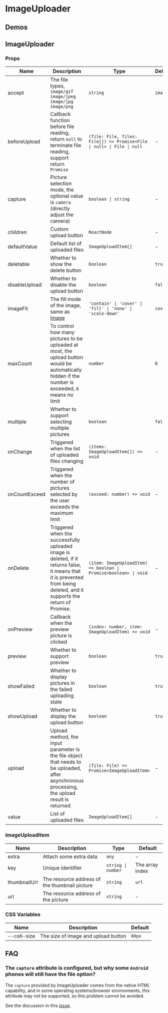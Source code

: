 # ImageUploader <Experimental></Experimental>

## Demos

<code src="./demos/demo1.tsx"></code>

<code src="./demos/demo2.tsx"></code>

## ImageUploader

### Props

| Name          | Description                                                                                                                                                              | Type                                                                   | Default   |
| ------------- | ------------------------------------------------------------------------------------------------------------------------------------------------------------------------ | ---------------------------------------------------------------------- | --------- |
| accept        | The file types, `image/gif` `image/jpeg` `image/jpg` `image/png`                                                                                                         | `string`                                                               | `image/*` |
| beforeUpload  | Callback function before file reading, return `null` to terminate file reading, support return `Promise`                                                                 | `(file: File, files: File[]) => Promise<File \| null> \| File \| null` | -         |
| capture       | Picture selection mode, the optional value is `camera` (directly adjust the camera)                                                                                      | `boolean \| string`                                                    | -         |
| children      | Custom upload button                                                                                                                                                     | `ReactNode`                                                            | -         |
| defaultValue  | Default list of uploaded files                                                                                                                                           | `ImageUploadItem[]`                                                    | -         |
| deletable     | Whether to show the delete button                                                                                                                                        | `boolean`                                                              | `true`    |
| disableUpload | Whether to disable the upload button                                                                                                                                     | `boolean`                                                              | `false`   |
| imageFit      | The fill mode of the image, same as [Image](/components/image#props)                                                                                                     | `'contain' \| 'cover' \| 'fill' \| 'none' \| 'scale-down'`             | `cover`   |
| maxCount      | To control how many pictures to be uploaded at most, the upload button would be automatically hidden if the number is exceeded, `0` means no limit                       | `number`                                                               | `0`       |
| multiple      | Whether to support selecting multiple pictures                                                                                                                           | `boolean`                                                              | `false`   |
| onChange      | Triggered when the list of uploaded files changing                                                                                                                       | `(items: ImageUploadItem[]) => void`                                   | -         |
| onCountExceed | Triggered when the number of pictures selected by the user exceeds the maximum limit                                                                                     | `(exceed: number) => void`                                             | -         |
| onDelete      | Triggered when the successfully uploaded image is deleted, if it returns false, it means that it is prevented from being deleted, and it supports the return of Promise. | `(item: ImageUploadItem) => boolean \| Promise<boolean> \| void`       | -         |
| onPreview     | Callback when the preview picture is clicked                                                                                                                             | `(index: number, item: ImageUploadItem) => void`                       | -         |
| preview       | Whether to support preview                                                                                                                                               | `boolean`                                                              | `true`    |
| showFailed    | Whether to display pictures in the failed uploading state                                                                                                                | `boolean`                                                              | `true`    |
| showUpload    | Whether to display the upload button                                                                                                                                     | `boolean`                                                              | `true`    |
| upload        | Upload method, the input parameter is the file object that needs to be uploaded, after asynchronous processing, the upload result is returned                            | `(file: File) => Promise<ImageUploadItem>`                             | -         |
| value         | List of uploaded files                                                                                                                                                   | `ImageUploadItem[]`                                                    | -         |

### ImageUploadItem

| Name         | Description                                   | Type               | Default         |
| ------------ | --------------------------------------------- | ------------------ | --------------- |
| extra        | Attach some extra data                        | `any`              | -               |
| key          | Unique identifier                             | `string \| number` | The array index |
| thumbnailUrl | The resource address of the thumbnail picture | `string`           | `url`           |
| url          | The resource address of the picture           | `string`           | -               |

### CSS Variables

| Name        | Description                         | Default |
| ----------- | ----------------------------------- | ------- |
| --cell-size | The size of image and upload button | `80px`  |

## FAQ

### The `capture` attribute is configured, but why some `Android` phones will still have the file option?

The `capture` provided by ImageUploader comes from the native HTML capability, and in some operating systems/browser environments, this attribute may not be supported, so this problem cannot be avoided.

See the discussion in this [issue](https://github.com/ant-design/ant-design-mobile/issues/5254).
